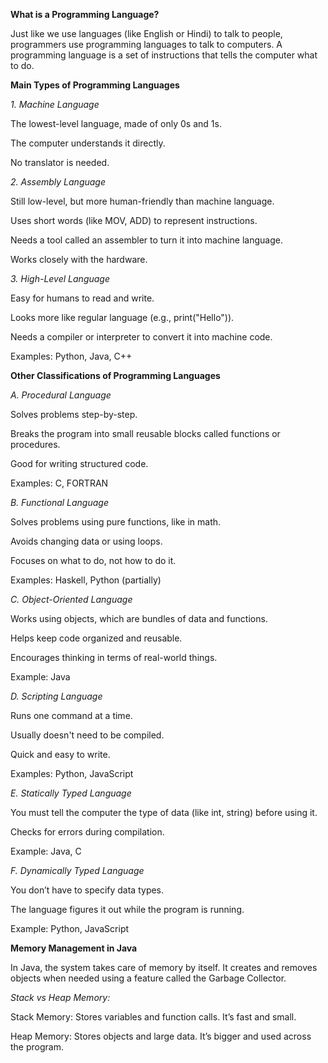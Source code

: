 **What is a Programming Language?**

Just like we use languages (like English or Hindi) to talk to people, programmers use programming languages to talk to computers. A programming language is a set of instructions that tells the computer what to do.

**Main Types of Programming Languages**

*1. Machine Language*

The lowest-level language, made of only 0s and 1s.

The computer understands it directly.

No translator is needed.

*2. Assembly Language*

Still low-level, but more human-friendly than machine language.

Uses short words (like MOV, ADD) to represent instructions.

Needs a tool called an assembler to turn it into machine language.

Works closely with the hardware.

*3. High-Level Language*

Easy for humans to read and write.

Looks more like regular language (e.g., print("Hello")).

Needs a compiler or interpreter to convert it into machine code.

Examples: Python, Java, C++

**Other Classifications of Programming Languages**

*A. Procedural Language*

Solves problems step-by-step.

Breaks the program into small reusable blocks called functions or procedures.

Good for writing structured code.

Examples: C, FORTRAN

*B. Functional Language*

Solves problems using pure functions, like in math.

Avoids changing data or using loops.

Focuses on what to do, not how to do it.

Examples: Haskell, Python (partially)

*C. Object-Oriented Language*

Works using objects, which are bundles of data and functions.

Helps keep code organized and reusable.

Encourages thinking in terms of real-world things.

Example: Java

*D. Scripting Language*

Runs one command at a time.

Usually doesn't need to be compiled.

Quick and easy to write.

Examples: Python, JavaScript

*E. Statically Typed Language*

You must tell the computer the type of data (like int, string) before using it.

Checks for errors during compilation.

Example: Java, C

*F. Dynamically Typed Language*

You don’t have to specify data types.

The language figures it out while the program is running.

Example: Python, JavaScript

**Memory Management in Java**

In Java, the system takes care of memory by itself. It creates and removes objects when needed using a feature called the Garbage Collector.

*Stack vs Heap Memory:*

Stack Memory: Stores variables and function calls. It’s fast and small.

Heap Memory: Stores objects and large data. It’s bigger and used across the program.
